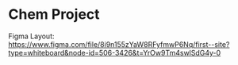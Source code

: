 # Chem Project

Figma Layout: https://www.figma.com/file/8i9n155zYaW8RFyfmwP6Nq/first--site?type=whiteboard&node-id=506-3426&t=YrOw9Tm4swlSdG4y-0